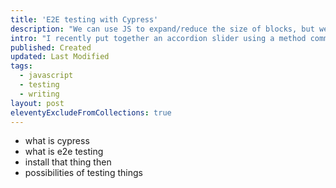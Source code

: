 ```yaml
---
title: 'E2E testing with Cypress'
description: "We can use JS to expand/reduce the size of blocks, but we can also use the grid to our advantage"
intro: "I recently put together an accordion slider using a method commonly used from AlpineJS. Having recently found that you can animate grid columns, I rethought my approach here."
published: Created
updated: Last Modified
tags:
  - javascript
  - testing
  - writing
layout: post
eleventyExcludeFromCollections: true
---
```


- what is cypress
- what is e2e testing
- install that thing then
- possibilities of testing things
